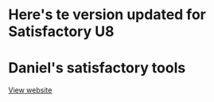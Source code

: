 # Here's te version updated for Satisfactory U8

# Daniel's satisfactory tools
[View website](https://daniel2013.github.io/satisfactory/)

